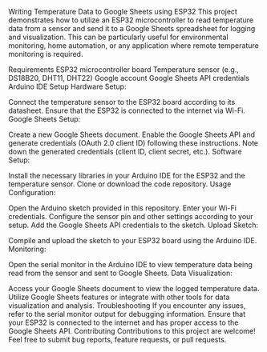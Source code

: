 Writing Temperature Data to Google Sheets using ESP32
This project demonstrates how to utilize an ESP32 microcontroller to read temperature data from a sensor and send it to a Google Sheets spreadsheet for logging and visualization. This can be particularly useful for environmental monitoring, home automation, or any application where remote temperature monitoring is required.

Requirements
ESP32 microcontroller board
Temperature sensor (e.g., DS18B20, DHT11, DHT22)
Google account
Google Sheets API credentials
Arduino IDE
Setup
Hardware Setup:

Connect the temperature sensor to the ESP32 board according to its datasheet.
Ensure that the ESP32 is connected to the internet via Wi-Fi.
Google Sheets Setup:

Create a new Google Sheets document.
Enable the Google Sheets API and generate credentials (OAuth 2.0 client ID) following these instructions.
Note down the generated credentials (client ID, client secret, etc.).
Software Setup:

Install the necessary libraries in your Arduino IDE for the ESP32 and the temperature sensor.
Clone or download the code repository.
Usage
Configuration:

Open the Arduino sketch provided in this repository.
Enter your Wi-Fi credentials.
Configure the sensor pin and other settings according to your setup.
Add the Google Sheets API credentials to the sketch.
Upload Sketch:

Compile and upload the sketch to your ESP32 board using the Arduino IDE.
Monitoring:

Open the serial monitor in the Arduino IDE to view temperature data being read from the sensor and sent to Google Sheets.
Data Visualization:

Access your Google Sheets document to view the logged temperature data.
Utilize Google Sheets features or integrate with other tools for data visualization and analysis.
Troubleshooting
If you encounter any issues, refer to the serial monitor output for debugging information.
Ensure that your ESP32 is connected to the internet and has proper access to the Google Sheets API.
Contributing
Contributions to this project are welcome! Feel free to submit bug reports, feature requests, or pull requests.

